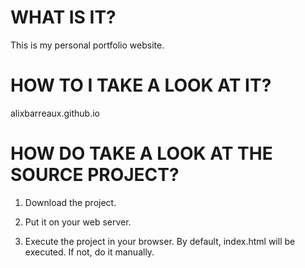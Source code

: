 # WHAT IS IT?

This is my personal portfolio website.


# HOW TO I TAKE A LOOK AT IT?

alixbarreaux.github.io

# HOW DO TAKE A LOOK AT THE SOURCE PROJECT?

1) Download the project.

2) Put it on your web server.

3) Execute the project in your browser.
By default, index.html will be executed. If not, do it manually.